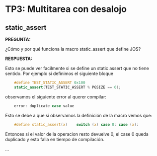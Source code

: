 TP3: Multitarea con desalojo
=============================

static_assert
-------------

**PREGUNTA:** 

¿Cómo y por qué funciona la macro static_assert que define JOS?

**RESPUESTA:**

Esto se puede ver facilmente si se define un static assert que no tiene sentido. Por ejemplo si definimos el siguiente bloque

```c
    #define TEST_STATIC_ASSERT 0x100
    static_assert(TEST_STATIC_ASSERT % PGSIZE == 0);
```

observamos el siguiente error al querer compilar:

```c
    error: duplicate case value
```

Esto se debe a que si observamos la definición de la macro vemos que:

```c
    #define static_assert(x)	switch (x) case 0: case (x):
```

Entonces si el valor de la operacion resto devuelve 0, el case 0 queda duplicado y esto falla en tiempo de compilación.

...